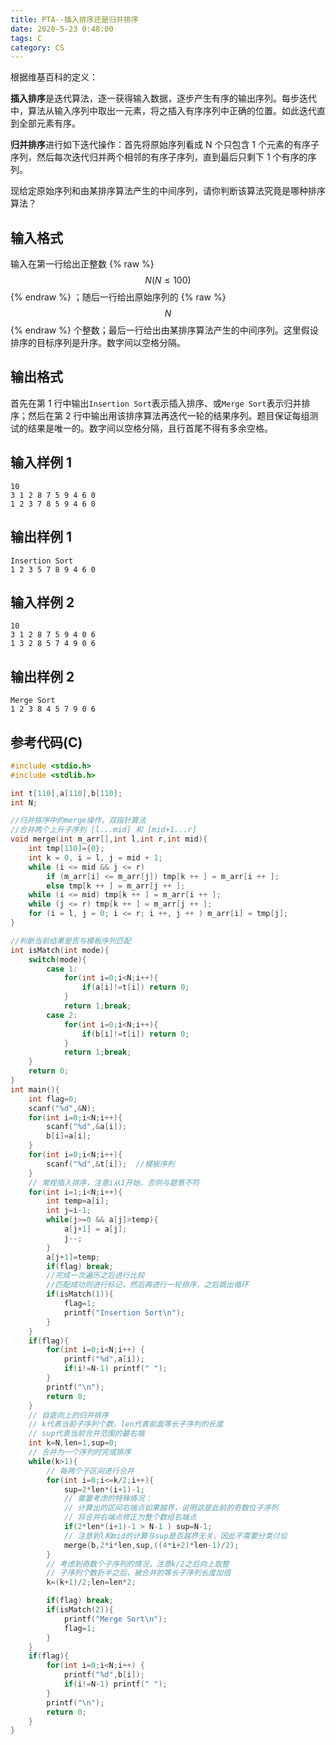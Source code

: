```yaml
---
title: PTA--插入排序还是归并排序
date: 2020-5-23 0:48:00
tags: C
category: CS
---
```


<script type="text/javascript"src="https://i.upmath.me/latex.js "></script>

根据维基百科的定义：

**插入排序**是迭代算法，逐一获得输入数据，逐步产生有序的输出序列。每步迭代中，算法从输入序列中取出一元素，将之插入有序序列中正确的位置。如此迭代直到全部元素有序。

**归并排序**进行如下迭代操作：首先将原始序列看成 N 个只包含 1 个元素的有序子序列，然后每次迭代归并两个相邻的有序子序列，直到最后只剩下 1 个有序的序列。

现给定原始序列和由某排序算法产生的中间序列，请你判断该算法究竟是哪种排序算法？

<!--more-->

## 输入格式

输入在第一行给出正整数 {% raw %} $$ N(N\le 100) $$ {% endraw %} ；随后一行给出原始序列的 {% raw %} $$ N $$ {% endraw %} 个整数；最后一行给出由某排序算法产生的中间序列。这里假设排序的目标序列是升序。数字间以空格分隔。

## 输出格式

首先在第 1 行中输出`Insertion Sort`表示插入排序、或`Merge Sort`表示归并排序；然后在第 2 行中输出用该排序算法再迭代一轮的结果序列。题目保证每组测试的结果是唯一的。数字间以空格分隔，且行首尾不得有多余空格。

## 输入样例 1

```
10
3 1 2 8 7 5 9 4 6 0
1 2 3 7 8 5 9 4 6 0
```

## 输出样例 1

```
Insertion Sort
1 2 3 5 7 8 9 4 6 0
```

## 输入样例 2

```
10
3 1 2 8 7 5 9 4 0 6
1 3 2 8 5 7 4 9 0 6
```

## 输出样例 2

```
Merge Sort
1 2 3 8 4 5 7 9 0 6
```

## 参考代码(C)

```c
#include <stdio.h>
#include <stdlib.h>

int t[110],a[110],b[110];
int N;

//归并排序中的merge操作，双指针算法
//合并两个上升子序列 [l...mid] 和 [mid+1...r]
void merge(int m_arr[],int l,int r,int mid){
    int tmp[110]={0};
    int k = 0, i = l, j = mid + 1;
    while (i <= mid && j <= r)
        if (m_arr[i] <= m_arr[j]) tmp[k ++ ] = m_arr[i ++ ];
        else tmp[k ++ ] = m_arr[j ++ ];
    while (i <= mid) tmp[k ++ ] = m_arr[i ++ ];
    while (j <= r) tmp[k ++ ] = m_arr[j ++ ];
    for (i = l, j = 0; i <= r; i ++, j ++ ) m_arr[i] = tmp[j];
}

//判断当前结果是否与模板序列匹配
int isMatch(int mode){
    switch(mode){
        case 1: 
            for(int i=0;i<N;i++){
                if(a[i]!=t[i]) return 0;
            }
            return 1;break;
        case 2:
            for(int i=0;i<N;i++){
                if(b[i]!=t[i]) return 0;
            }
            return 1;break;
    }
    return 0;
}
int main(){
    int flag=0;
    scanf("%d",&N);
    for(int i=0;i<N;i++){
        scanf("%d",&a[i]);
        b[i]=a[i];
    }
    for(int i=0;i<N;i++){
        scanf("%d",&t[i]);  //模板序列
    }
    // 常规插入排序，注意i从1开始，否则与题意不符
    for(int i=1;i<N;i++){
        int temp=a[i];
        int j=i-1;
        while(j>=0 && a[j]>temp){
            a[j+1] = a[j];
            j--;
        }
        a[j+1]=temp;
        if(flag) break;
        //完成一次遍历之后进行比较
        //匹配成功则进行标记，然后再进行一轮排序，之后跳出循环
        if(isMatch(1)){
            flag=1;
            printf("Insertion Sort\n");
        }
    }
    if(flag){
        for(int i=0;i<N;i++) {
            printf("%d",a[i]);
            if(i!=N-1) printf(" ");        
        }
        printf("\n");
        return 0;
    }  
    // 自底向上的归并排序
    // k代表当前子序列个数，len代表前面等长子序列的长度
    // sup代表当前合并范围的最右端
    int k=N,len=1,sup=0; 
    // 合并为一个序列时完成排序
    while(k>1){
        // 每两个子区间进行合并
        for(int i=0;i<=k/2;i++){
            sup=2*len*(i+1)-1; 
            // 需要考虑的特殊情况：
            // 计算出的区间右端点如果越界，说明这是此前的奇数位子序列
            // 将合并右端点修正为整个数组右端点
            if(2*len*(i+1)-1 > N-1 ) sup=N-1;
            // 注意到l和mid的计算与sup是否越界无关，因此不需要分类讨论
            merge(b,2*i*len,sup,((4*i+2)*len-1)/2); 
        }
        // 考虑到奇数个子序列的情况，注意k/2之后向上取整
        // 子序列个数折半之后，被合并的等长子序列长度加倍
        k=(k+1)/2;len=len*2;

        if(flag) break;
        if(isMatch(2)){
            printf("Merge Sort\n");
            flag=1;
        }
    }
    if(flag){
        for(int i=0;i<N;i++) {
            printf("%d",b[i]);
            if(i!=N-1) printf(" ");
        }
        printf("\n");
        return 0;
    }  
}
```